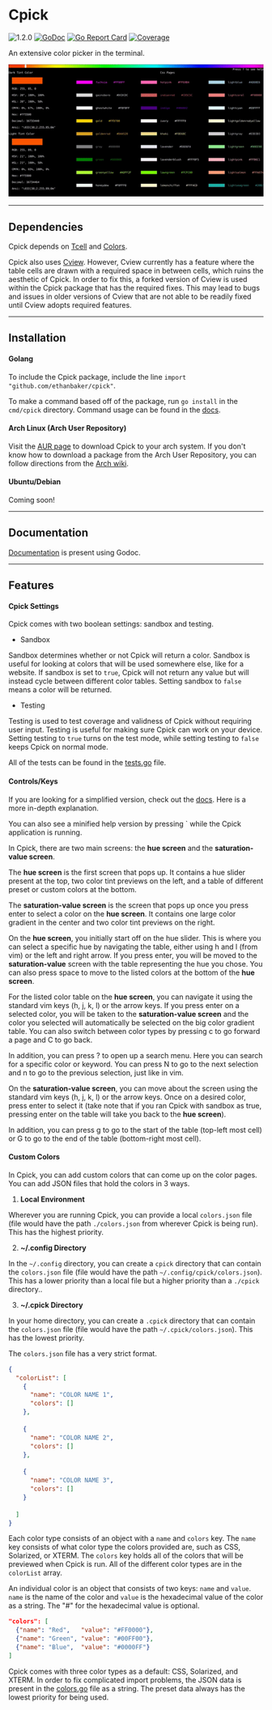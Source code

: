 # Cpick

![1.2.0](https://img.shields.io/badge/status-1.2.0-red)
[![GoDoc](https://godoc.org/github.com/ethanbaker/cpick?status.svg)](https://godoc.org/github.com/ethanbaker/cpick)
[![Go Report Card](https://goreportcard.com/badge/github.com/ethanbaker/cpick)](https://goreportcard.com/report/github.com/ethanbaker/cpick)
[![Coverage](https://gocover.io/_badge/github.com/ethanbaker/cpick)](https://gocover.io/github.com/ethanbaker/cpick)


An extensive color picker in the terminal.

![color picker image](logo.gif)

---

## Dependencies

Cpick depends on [Tcell](github.com/gdamore/tcell) and [Colors](github.com/ethanbaker/colors).

Cpick also uses [Cview](gitlab.com/tslocum/cview). However, Cview currently has a feature where the table cells are drawn with a required space in between cells, which ruins the aesthetic of Cpick. In order to fix this, a forked version of Cview is used within the Cpick package that has the required fixes. This may lead to bugs and issues in older versions of Cview that are not able to be readily fixed until Cview adopts required features.

---

## Installation

#### Golang 

To include the Cpick package, include the line `import "github.com/ethanbaker/cpick"`.

To make a command based off of the package, run `go install` in the `cmd/cpick` directory. Command usage can be found in the [docs](https://godoc.org/github.com/ethanbaker/cpick).

#### Arch Linux (Arch User Repository)

Visit the [AUR page](https://aur.archlinux.org) to download Cpick to your arch system. If you don't know how to download a package from the Arch User Repository, you can follow directions from the [Arch wiki](https://wiki.archlinux.org/index.php/Arch_User_Repository#Installing_packages).

#### Ubuntu/Debian

Coming soon!

---

## Documentation

[Documentation](https://godoc.org/github.com/ethanbaker/cpick) is present using Godoc.

---

## Features

#### Cpick Settings

Cpick comes with two boolean settings: sandbox and testing.

* Sandbox

Sandbox determines whether or not Cpick will return a color. Sandbox is useful for looking at colors that will be used somewhere else, like for a website. If sandbox is set to `true`, Cpick will not return any value but will instead cycle between different color tables. Setting sandbox to `false` means a color will be returned. 

* Testing

Testing is used to test coverage and validness of Cpick without requiring user input. Testing is useful for making sure Cpick can work on your device. Setting testing to `true` turns on the test mode, while setting testing to `false` keeps Cpick on normal mode.

All of the tests can be found in the [tests.go](https://github.com/ethanbaker/cpick/blob/master/tests.go) file.

#### Controls/Keys

If you are looking for a simplified version, check out the [docs](https://github.com/ethanbaker/cpick/blob/master/colors.go). Here is a more in-depth explanation.

You can also see a minified help version by pressing \` while the Cpick application is running.

In Cpick, there are two main screens: the **hue screen** and the **saturation-value screen**.

The **hue screen** is the first screen that pops up. It contains a hue slider present at the top, two color tint previews on the left, and a table of different preset or custom colors at the bottom.

The **saturation-value screen** is the screen that pops up once you press enter to select a color on the **hue screen**. It contains one large color gradient in the center and two color tint previews on the right.

On the **hue screen**, you initially start off on the hue slider. This is where you can select a specific hue by navigating the table, either using h and l (from vim) or the left and right arrow. If you press enter, you will be moved to the **saturation-value** screen with the table representing the hue you chose. You can also press space to move to the listed colors at the bottom of the **hue screen**.

For the listed color table on the **hue screen**, you can navigate it using the standard vim keys (h, j, k, l) or the arrow keys. If you press enter on a selected color, you will be taken to the **saturation-value screen** and the color you selected will automatically be selected on the big color gradient table. You can also switch between color types by pressing c to go forward a page and C to go back.

In addition, you can press ? to open up a search menu. Here you can search for a specific color or keyword. You can press N to go to the next selection and n to go to the previous selection, just like in vim. 

On the **saturation-value screen**, you can move about the screen using the standard vim keys (h, j, k, l) or the arrow keys. Once on a desired color, press enter to select it (take note that if you ran Cpick with sandbox as true, pressing enter on the table will take you back to the **hue screen**).

In addition, you can press g to go to the start of the table (top-left most cell) or G to go to the end of the table (bottom-right most cell).

#### Custom Colors

In Cpick, you can add custom colors that can come up on the color pages. You can add JSON files that hold the colors in 3 ways.

1. **Local Environment**

Wherever you are running Cpick, you can provide a local `colors.json` file (file would have the path `./colors.json` from wherever Cpick is being run). This has the highest priority.

2. **~/.config Directory**

In the `~/.config` directory, you can create a `cpick` directory that can contain the `colors.json` file (file would have the path `~/.config/cpick/colors.json`). This has a lower priority than a local file but a higher priority than a `./cpick` directory..

3. **~/.cpick Directory**

In your home directory, you can create a `.cpick` directory that can contain the `colors.json` file (file would have the path `~/.cpick/colors.json`). This has the lowest priority.

The `colors.json` file has a very strict format. 

~~~json
{
  "colorList": [
    {
      "name": "COLOR NAME 1",
      "colors": []
    },

    {	
      "name": "COLOR NAME 2",
      "colors": []
    },

    {	
      "name": "COLOR NAME 3",
      "colors": []
    }

  ]
}
~~~

Each color type consists of an object with a `name` and `colors` key. The `name` key consists of what color type the colors provided are, such as CSS, Solarized, or XTERM. The `colors` key holds all of the colors that will be previewed when Cpick is run. All of the different color types are in the `colorList` array.

An individual color is an object that consists of two keys: `name` and `value`. `name` is the name of the color and `value` is the hexadecimal value of the color as a string. The "#" for the hexadecimal value is optional.

~~~json
"colors": [
  {"name": "Red",   "value": "#FF0000"},
  {"name": "Green", "value": "#00FF00"},
  {"name": "Blue",  "value": "#0000FF"}
]
~~~

Cpick comes with three color types as a default: CSS, Solarized, and XTERM. In order to fix complicated import problems, the JSON data is present in the [colors.go](https://github.com/ethanbaker/cpick/blob/master/colors.go) file as a string. The preset data always has the lowest priority for being used.

